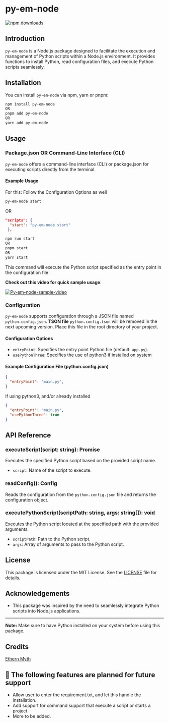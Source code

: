 # py-em-node

[![npm downloads](https://img.shields.io/npm/dm/py-em-node)](https://www.npmjs.com/package/py-em-node)

## Introduction

`py-em-node` is a Node.js package designed to facilitate the execution and management of Python scripts within a Node.js environment. It provides functions to install Python, read configuration files, and execute Python scripts seamlessly.

## Installation

You can install `py-em-node` via npm, yarn or pnpm:

```bash
npm install py-em-node
OR
pnpm add py-em-node
OR
yarn add py-em-node
```

## Usage

### Package.json OR Command-Line Interface (CLI)

`py-em-node` offers a command-line interface (CLI) or package.json for executing scripts directly from the terminal.

#### Example Usage

For this: Follow the Configuration Options as well

```bash
py-em-node start
```

OR

```json
"scripts": {
  "start": "py-em-node start"
 },
```

```bash
npm run start
OR
pnpm start
OR
yarn start
```

This command will execute the Python script specified as the entry point in the configuration file.

**Check out this video for quick sample usage**:

[![Py-em-node-sample-video](https://img.youtube.com/vi/ByRaGhVCKPQ/0.jpg)](https://www.youtube.com/watch?v=ByRaGhVCKPQ)

### Configuration

`py-em-node` supports configuration through a JSON file named `python.config.json`. **TSON file** `python.config.tson` will be removed in the next upcoming version. 
Place this file in the root directory of your project.

#### Configuration Options

- `entryPoint`: Specifies the entry point Python file (default: `app.py`).
- `usePythonThree`: Specifies the use of python3 if installed on system

#### Example Configuration File (python.config.json)

```json
{
  "entryPoint": "main.py",
}
```

If using python3, and/or already installed

```json
{
  "entryPoint": "main.py",
  "usePythonThree": true
}
```

## API Reference

### executeScript(script: string): Promise<void>

Executes the specified Python script based on the provided script name.

- `script`: Name of the script to execute.

### readConfig(): Config

Reads the configuration from the `python.config.json` file and returns the configuration object.

### executePythonScript(scriptPath: string, args: string[]): void

Executes the Python script located at the specified path with the provided arguments.

- `scriptPath`: Path to the Python script.
- `args`: Array of arguments to pass to the Python script.

## License

This package is licensed under the MIT License. See the [LICENSE](./LICENSE) file for details.

## Acknowledgements

- This package was inspired by the need to seamlessly integrate Python scripts into Node.js applications.

---

**Note:** Make sure to have Python installed on your system before using this package.

## Credits

[Ethern Myth](https://github.com/ethern-myth)

## 🎯 The following features are planned for future support

- Allow user to enter the requirement.txt, and let this handle the installation.
- Add support for command support that execute a script or starts a project.
- More to be added.
  
